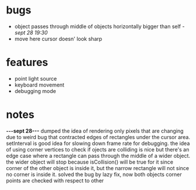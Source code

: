 # bugs
- object passes through middle of objects horizontally bigger than self *-sept 28 19:30*
- move here cursor doesn' look sharp

# features
- point light source
- keyboard movement
- debugging mode

# notes
**---sept 28---**
dumped the idea of rendering only pixels that are changing due to weird bug that contracted edges of rectangles under the cursor area.
setInterval is good idea for slowing down frame rate for debugging.
the idea of using corner vertices to check if ojects are colliding is nice but there's an edge case where a rectangle can pass through the middle of a wider object. the wider object will stop because isCollision() will be true for it since corner of the other object is inside it, but the narrow rectangle will not since no corner is inside it. solved the bug by lazy fix, now both objects corner points are checked with respect to other